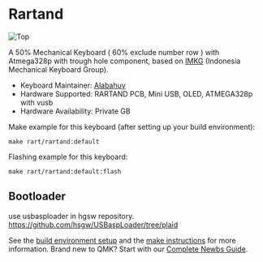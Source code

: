 # Rartand

![Top](https://user-images.githubusercontent.com/30220306/107148148-4b9b4a80-6984-11eb-9e2b-d0f6be4419de.png)

A 50% Mechanical Keyboard ( 60% exclude number row ) with Atmega328p with trough hole component, based on [IMKG](https://www.facebook.com/groups/indomechanicalkeyboard/) (Indonesia Mechanical Keyboard Group).

* Keyboard Maintainer: [Alabahuy](https://github.com/alabahuy)
* Hardware Supported: RARTAND PCB, Mini USB, OLED, ATMEGA328p with vusb
* Hardware Availability: Private GB 

Make example for this keyboard (after setting up your build environment):

    make rart/rartand:default

Flashing example for this keyboard:

    make rart/rartand:default:flash

## Bootloader
use usbasploader in hgsw repository.
https://github.com/hsgw/USBaspLoader/tree/plaid

See the [build environment setup](https://docs.qmk.fm/#/getting_started_build_tools) and the [make instructions](https://docs.qmk.fm/#/getting_started_make_guide) for more information. Brand new to QMK? Start with our [Complete Newbs Guide](https://docs.qmk.fm/#/newbs).
